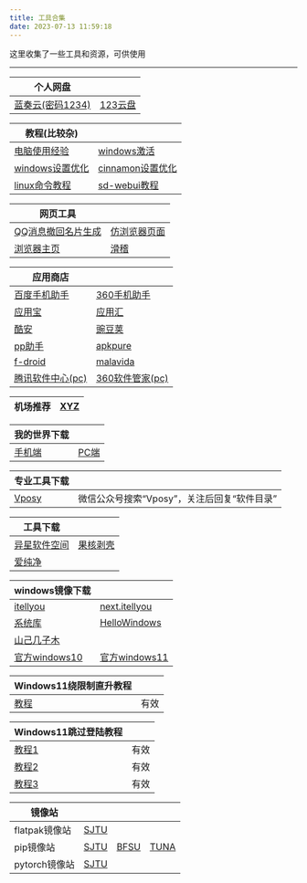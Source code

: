 ```yaml
---
title: 工具合集
date: 2023-07-13 11:59:18
---
```

这里收集了一些工具和资源，可供使用

****
|个人网盘||
|---|---
|[蓝奏云(密码1234)](https://wwx.lanzoui.com/b01nl284f)|[123云盘](https://www.123pan.com/s/wO1SVv-rxW5v)


|教程(比较杂)||
|---|---
|[电脑使用经验](https://licyk.github.io/2023/07/13/pc-use-experience/)|[windows激活](https://licyk.github.io/2023/07/13/windows-activate)
|[windows设置优化](https://licyk.github.io/2023/07/13/windows-optimize)|[cinnamon设置优化](https://licyk.github.io/2023/07/13/cinnamon-optimize)
|[linux命令教程](https://wangchujiang.com/linux-command/)|[sd-webui教程]()

|网页工具||
|---|---|
|[QQ消息撤回名片生成](https://licyk.github.io/t/q)|[仿浏览器页面](https://licyk.github.io/t/b)
|[浏览器主页](https://xiaobaizzz.gitee.io/liulanqizhuye/viaBrowser/)|[滑稽](https://licyk.github.io/t/h)|


|应用商店||
|---|---
|[百度手机助手](https://mobile.baidu.com/)|[360手机助手](http://m.app.haosou.com/)
|[应用宝](https://cftweb.3g.qq.com/qqappstore/index)|[应用汇](http://m.appchina.com/)
|[酷安](https://www.coolapk.com/apk/)|[豌豆荚](https://m.wandoujia.com/)
|[pp助手](https://wap.pp.cn/)|[apkpure](http://m.apkpure.com/cn)
|[f-droid](https://f-droid.org/)|[malavida](https://www.malavida.com/en/android/)
|[腾讯软件中心(pc)](https://pc.qq.com/)|[360软件管家(pc)](https://soft.360.cn/)


|机场推荐|[XYZ](https://9.234456.xyz/abc.html?t=567)|
|---|---


|我的世界下载||
|---|---
|[手机端](https://zihao-il.github.io/)|[PC端](https://www.mcappx.com/)


|专业工具下载||
|---|---
|[Vposy](https://mp.weixin.qq.com/mp/homepage?__biz=MzIyNjU2NzIxNQ==&hid=2&sn=0d0cb7f7ef080cb1fb6672e01ee632eb)|微信公众号搜索“Vposy”，关注后回复“软件目录”


|工具下载||
|---|---
|[异星软件空间](https://www.yxssp.com/)|[果核剥壳](https://www.ghxi.com/)
|[爱纯净](http://www.aichunjing.com/)|

|windows镜像下载||
|---|---
|[itellyou](https://msdn.itellyou.cn/)|[next.itellyou](https://next.itellyou.cn/)
|[系统库](https://www.xitongku.com/)|[HelloWindows](https://hellowindows.cn/)
|[山己几子木](https://msdn.sjjzm.com/)|[]()
|[官方windows10](https://www.microsoft.com/zh-cn/software-download/windows10)|[官方windows11](https://www.microsoft.com/zh-cn/software-download/windows11)

|Windows11绕限制直升教程||
|---|---
|[教程](https://www.bilibili.com/video/BV1jG4y1x7z1/)|有效

|Windows11跳过登陆教程||
|---|---
|[教程1](https://www.bilibili.com/video/BV14v4y1y7jd/)|有效
[教程2](https://www.bilibili.com/video/BV1r24y1m7Jy/) |有效
|[教程3](https://www.bilibili.com/video/BV14v4y1y7jd/)|有效

|镜像站||||
|---|---|---|---
|flatpak镜像站|[SJTU](https://mirror.sjtu.edu.cn/docs/flathub)
|pip镜像站|[SJTU](https://mirror.sjtu.edu.cn/docs/pypi/web/simple)|[BFSU](https://mirrors.bfsu.edu.cn/help/pypi/)|[TUNA](https://mirrors.tuna.tsinghua.edu.cn/help/pypi/)
|pytorch镜像站|[SJTU](https://mirror.sjtu.edu.cn/pytorch-wheels)

